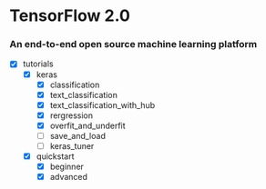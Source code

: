 # TensorFlow 2.0
### An end-to-end open source machine learning platform

- [X] tutorials
  - [X] keras
    - [X] classification
    - [X]  text_classification
    - [X] text_classification_with_hub
    - [X] rergression
    - [X] overfit_and_underfit
    - [ ] save_and_load
    - [ ] keras_tuner
  - [X] quickstart
    - [X] beginner
    - [X] advanced
